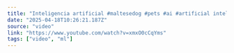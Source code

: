 ```yaml
---
title: "Inteligencia artificial #maltesedog #pets #ai #artificial intelligence"
date: "2025-04-18T10:26:21.187Z"
source: "video"
link: "https://www.youtube.com/watch?v=xmxO0cCqYms"
tags: ["video", "ml"]
---
```




